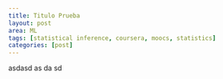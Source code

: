 ```yaml
---
title: Titulo Prueba
layout: post
area: ML
tags: [statistical inference, coursera, moocs, statistics]
categories: [post]
---
```


asdasd
as
da
sd

